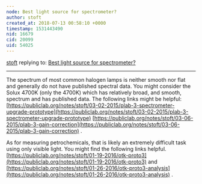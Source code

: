 ```yaml
---
node: Best light source for spectrometer?
author: stoft
created_at: 2018-07-13 00:58:10 +0000
timestamp: 1531443490
nid: 16679
cid: 20099
uid: 54025
---
```




[stoft](../profile/stoft) replying to: [Best light source for spectrometer?](../notes/jneish/07-10-2018/best-light-source-for-spectrometer)

----
The spectrum of most common halogen lamps is neither smooth nor flat and generally do not have published spectral data. You might consider the Solux 4700K (only the 4700K) which has relatively broad, and smooth, spectrum and has published data. The following links might be helpful: [https://publiclab.org/notes/stoft/03-02-2015/plab-3-spectrometer-upgrade-prototype](https://publiclab.org/notes/stoft/03-02-2015/plab-3-spectrometer-upgrade-prototype)  [https://publiclab.org/notes/stoft/03-06-2015/plab-3-gain-correction](https://publiclab.org/notes/stoft/03-06-2015/plab-3-gain-correction) . 

As for measuring petrochemicals, that is likely an extremely difficult task using only visible light. You might find the following links helpful. [https://publiclab.org/notes/stoft/01-19-2016/otk-proto3](https://publiclab.org/notes/stoft/01-19-2016/otk-proto3)  and [https://publiclab.org/notes/stoft/01-26-2016/otk-proto3-analysis](https://publiclab.org/notes/stoft/01-26-2016/otk-proto3-analysis) .
